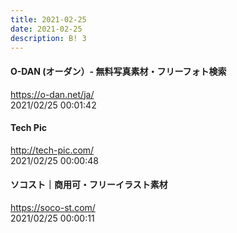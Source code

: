 ```yaml
---
title: 2021-02-25
date: 2021-02-25
description: B! 3
---
```


#### O-DAN (オーダン）- 無料写真素材・フリーフォト検索
https://o-dan.net/ja/<br>
2021/02/25 00:01:42<br>


#### Tech Pic
http://tech-pic.com/<br>
2021/02/25 00:00:48<br>


#### ソコスト｜商用可・フリーイラスト素材
https://soco-st.com/<br>
2021/02/25 00:00:11<br>


